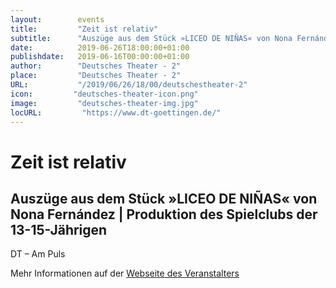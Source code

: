 ```yaml
---
layout:        events
title:         "Zeit ist relativ"
subtitle:      "Auszüge aus dem Stück »LICEO DE NIÑAS« von Nona Fernández | Produktion des Spielclubs der 13-15-Jährigen"
date:          2019-06-26T18:00:00+01:00
publishdate:   2019-06-16T00:00:00+01:00
author:        "Deutsches Theater - 2"
place:         "Deutsches Theater - 2"
URL:           "/2019/06/26/18/00/deutschestheater-2"
icon:         "deutsches-theater-icon.png"
image:         "deutsches-theater-img.jpg"
locURL:         "https://www.dt-goettingen.de/"
---
```


Zeit ist relativ
===========

Auszüge aus dem Stück »LICEO DE NIÑAS« von Nona Fernández | Produktion des Spielclubs der 13-15-Jährigen
-----------

 DT – Am Puls

Mehr Informationen auf der [Webseite des Veranstalters](https://www.dt-goettingen.de/stueck/liceo-den-ninas/)
